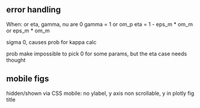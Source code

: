 

## error handling
When:
or eta, gamma, nu are 0
gamma = 1 or om_p
eta = 1 - eps_m * om_m or eps_m * om_m

sigma 0, causes prob for kappa calc

prob make impossible to pick 0 for some params, but the eta case needs thought


## mobile figs

hidden/shown via CSS
mobile: no ylabel, y axis non scrollable, y in plotly fig title